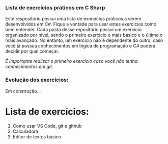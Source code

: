 ### Lista de exercícios práticos em C Sharp

Este respositório possui uma lista de exercícios práticos a serem desenvolvidos em C#. Fique a vontade para usar estes exercícios como bem entender.
Cada pasta desse repositório possui um exercício organizado por nível, sendo o primeiro exercício o mais básico e o último o mais avançado. No entanto, um exercício não é dependente do outro, caso você já possua conhecimentos em lógica de programação e C# poderá decidir por qual começar.

*É importante realizar o primeiro exercício caso você não tenha conhecimentos em git.*

### Evolução dos exercícios:

Em construção...

# Lista de exercícios:

1. Como usar VS Code, git e github
2. Calculadora
3. Editor de textos básico
